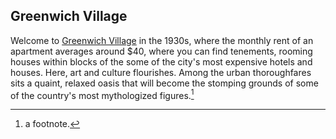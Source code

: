 ## Greenwich Village

Welcome to [Greenwich Village](http://greenwichvillage.nyc) in the 1930s, where the monthly rent of an apartment averages around $40, where you can find tenements, rooming houses within blocks of the some of the city's most expensive hotels and houses. Here, art and culture flourishes. Among the urban thoroughfares sits a quaint, relaxed oasis that will become the stomping grounds of some of the country's most mythologized figures.[^1]

[^1]: a footnote. 

